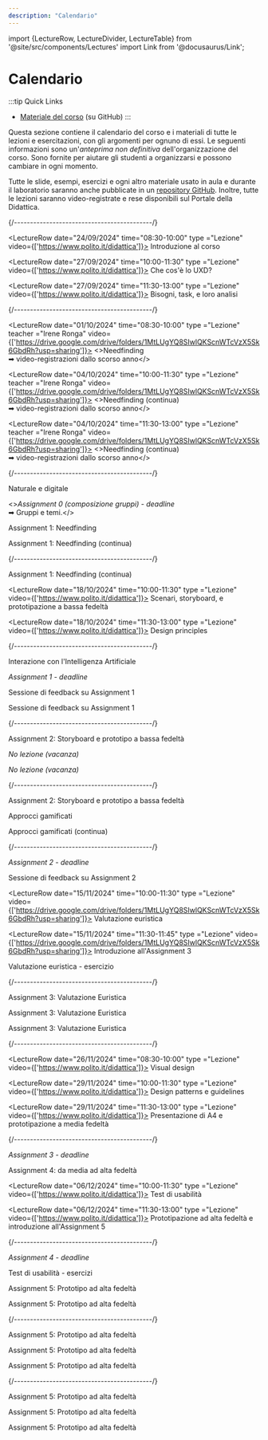 ```yaml
---
description: "Calendario" 
---
```


import {LectureRow, LectureDivider, LectureTable} from '@site/src/components/Lectures'
import Link from '@docusaurus/Link';


# Calendario

:::tip Quick Links
* [Materiale del corso](https://github.com/polito-uxd-2024/materiale) (su GitHub)
:::

Questa sezione contiene il calendario del corso e i materiali di tutte le lezioni e esercitazioni, con gli argomenti per ognuno di essi. Le seguenti informazioni sono un'*anteprima non definitiva* dell'organizzazione del corso. Sono fornite per aiutare gli studenti a organizzarsi e possono cambiare in ogni momento.

Tutte le slide, esempi, esercizi e ogni altro materiale usato in aula e durante il laboratorio saranno anche pubblicate in un [repository GitHub](https://github.com/polito-uxd-2024/materiale). Inoltre, tutte le lezioni saranno video-registrate e rese disponibili sul Portale della Didattica.

<LectureTable defaultTeacher="Alberto Monge Roffarello" defaultType="Lecture" showMaterial={false} language='IT'>

<LectureDivider topic='Settimana 1'/>{/*-------------------------------------------*/}
 
<LectureRow
    date="24/09/2024" time="08:30-10:00" type ="Lezione" video={['https://www.polito.it/didattica']}>
    <Link to="https://polito-uxd-2024.github.io/materiale/slides/00-intro.pdf" >Introduzione al corso</Link>
</LectureRow>

<LectureRow 
    date="27/09/2024" time="10:00-11:30" type ="Lezione" video={['https://www.polito.it/didattica']}>
    <Link to="https://polito-uxd-2024.github.io/materiale/slides/01-whatisUXD.pdf">Che cos'è lo UXD?</Link>
</LectureRow>

<LectureRow
    date="27/09/2024" time="11:30-13:00" type ="Lezione" video={['https://www.polito.it/didattica']}>
    <Link to="https://polito-uxd-2024.github.io/materiale/slides/02-users-needs-tasks.pdf">Bisogni, task, e loro analisi</Link>
</LectureRow>

<LectureDivider topic='Settimana 2'/>{/*-------------------------------------------*/}

<LectureRow
    date="01/10/2024" time="08:30-10:00" type ="Lezione" teacher ="Irene Ronga" video={['https://drive.google.com/drive/folders/1MtLUgYQ8SIwlQKScnWTcVzX5Sk6GbdRh?usp=sharing']}>
   <><Link to="https://polito-uxd-2024.github.io/materiale/slides/03-needfinding.pdf">Needfinding</Link><br/>
    ➡ video-registrazioni dallo scorso anno</>
   
</LectureRow>

<LectureRow 
    date="04/10/2024" time="10:00-11:30" type ="Lezione" teacher ="Irene Ronga" video={['https://drive.google.com/drive/folders/1MtLUgYQ8SIwlQKScnWTcVzX5Sk6GbdRh?usp=sharing']}>
    <>Needfinding (continua) <br/>
    ➡ video-registrazioni dallo scorso anno</>
</LectureRow>

<LectureRow
    date="04/10/2024" time="11:30-13:00" type ="Lezione" teacher ="Irene Ronga" video={['https://drive.google.com/drive/folders/1MtLUgYQ8SIwlQKScnWTcVzX5Sk6GbdRh?usp=sharing']}>
    <>Needfinding (continua) <br/>
    ➡ video-registrazioni dallo scorso anno</>
</LectureRow>

<LectureDivider topic='Settimana 3'/>{/*-------------------------------------------*/}


<LectureRow
    date="08/10/2024" time="08:30-10:00" type ="Lezione" teacher ="Irene Ronga">
   <Link to="https://polito-uxd-2024.github.io/materiale/slides/04-naturale-digitale.pdf">Naturale e digitale</Link>
</LectureRow>

<LectureRow variant='success'
    date="10/10/2024" time="EOD" type="" teacher=""
    >
    <><em>Assignment 0 (composizione gruppi) - deadline</em><br/> 
    ➡ <Link to="https://docs.google.com/spreadsheets/d/1VpkieeJqiEiazZG3uxYID2cSz3ExIXBkoqkjMgSpbsU/edit?usp=sharing">Gruppi e temi</Link>.</>
</LectureRow>

<LectureRow 
    date="11/10/2024" time="10:00-11:30" type ="Laboratorio" teacher ="Irene Ronga">
    <Link to="https://polito-uxd-2024.github.io/materiale/assignments/A1-needfinding.pdf">Assignment 1: Needfinding</Link>
</LectureRow>

<LectureRow
    date="11/10/2024" time="11:30-13:00" type ="Laboratorio" teacher ="Irene Ronga">
    Assignment 1: Needfinding (continua)
</LectureRow>

<LectureDivider topic='Settimana 4'/>{/*-------------------------------------------*/}

<LectureRow
    date="15/10/2024" time="08:30-10:00" type ="Laboratorio" teacher ="Irene Ronga">
    Assignment 1: Needfinding (continua)
</LectureRow>

<LectureRow 
    date="18/10/2024" time="10:00-11:30" type ="Lezione" video={['https://www.polito.it/didattica']}>
    <Link to="https://polito-uxd-2024.github.io/materiale/slides/05-scenarios-storyboards-lowfi.pdf" >Scenari, storyboard, e prototipazione a bassa fedeltà</Link>
</LectureRow>

<LectureRow
    date="18/10/2024" time="11:30-13:00" type ="Lezione" video={['https://www.polito.it/didattica']}>
    <Link to="https://polito-uxd-2024.github.io/materiale/slides/06-design-principles.pdf" >Design principles</Link>
</LectureRow>

<LectureDivider topic='Settimana 5'/>{/*-------------------------------------------*/}



<LectureRow
    date="22/10/2024" time="08:30-10:00" teacher ="Irene Ronga">
        <Link to="https://polito-uxd-2024.github.io/materiale/slides/07-ai-interaction.pdf">Interazione con l'Intelligenza Artificiale</Link>
</LectureRow>

<LectureRow variant='success'
    date="23/10/2024" time="EOD" type="" teacher=""
    >
    <em>Assignment 1 - deadline</em>
</LectureRow>

<LectureRow 
    date="25/10/2024" time="10:00-11:30" type ="Laboratorio" teacher ="Irene Ronga">
        Sessione di feedback su Assignment 1
</LectureRow>

<LectureRow
    date="25/10/2024" time="11:30-13:00" type ="Laboratorio" teacher ="Irene Ronga">
        Sessione di feedback su Assignment 1
</LectureRow>

<LectureDivider topic='Settimana 6'/>{/*-------------------------------------------*/}

<LectureRow
    date="29/10/2024" time="08:30-10:00" type ="Laboratorio">
       <Link to="https://polito-uxd-2024.github.io/materiale/assignments/A2-storyboard-paper-prototypes.pdf">Assignment 2: Storyboard e prototipo a bassa fedeltà</Link>
</LectureRow>

<LectureRow 
    date="01/11/2024" time="10:00-11:30" variant="warning" type="" teacher="">
    <em>No lezione (vacanza)</em>
</LectureRow>

<LectureRow
    date="01/11/2024" time="11:30-13:00" variant="warning" type="" teacher="">
    <em>No lezione (vacanza)</em>
</LectureRow>

<LectureDivider topic='Settimana 7'/>{/*-------------------------------------------*/}

<LectureRow
    date="05/11/2024" time="08:30-10:00" type ="Laboratorio">
    Assignment 2: Storyboard e prototipo a bassa fedeltà
</LectureRow>

<LectureRow 
    date="08/11/2024" time="10:00-11:30" type ="Lezione" teacher ="Irene Ronga">
    <Link to="https://polito-uxd-2024.github.io/materiale/slides/08-gamification.pdf">Approcci gamificati</Link>
</LectureRow>

<LectureRow
    date="08/11/2024" time="11:30-13:00" type ="Lezione" teacher ="Irene Ronga">
    Approcci gamificati (continua)
</LectureRow>

<LectureDivider topic='Settimana 8'/>{/*-------------------------------------------*/}

<LectureRow variant='success'
    date="10/11/2024" time="EOD" type="" teacher=""
    >
    <em>Assignment 2 - deadline</em>
</LectureRow>

<LectureRow
    date="12/11/2024" time="08:30-10:00" type ="Laboratorio">
    Sessione di feedback su Assignment 2
</LectureRow>

<LectureRow 
    date="15/11/2024" time="10:00-11:30" type ="Lezione" video={['https://drive.google.com/drive/folders/1MtLUgYQ8SIwlQKScnWTcVzX5Sk6GbdRh?usp=sharing']}>
    <Link to="https://polito-uxd-2024.github.io/materiale/slides/09-heuristic-evaluation.pdf" >Valutazione euristica</Link>
</LectureRow>

<LectureRow 
    date="15/11/2024" time="11:30-11:45" type ="Lezione" video={['https://drive.google.com/drive/folders/1MtLUgYQ8SIwlQKScnWTcVzX5Sk6GbdRh?usp=sharing']}>
    <Link to="https://polito-uxd-2024.github.io/materiale/assignments/A3-heuristic-evaluation.pdf" >Introduzione all'Assignment 3</Link>
</LectureRow>

<LectureRow
    date="15/11/2024" time="11:30-13:00" type ="Esercitazione">
    <Link to="https://polito-uxd-2024.github.io/materiale/slides/09b-heuristic-evaluation-exercise.pdf">Valutazione euristica - esercizio</Link>
</LectureRow>

<LectureDivider topic='Settimana 9'/>{/*-------------------------------------------*/}

<LectureRow
    date="19/11/2024" time="08:30-10:00" type ="Laboratorio">
    <Link to="https://polito-uxd-2024.github.io/materiale/assignments/A3-heuristic-evaluation.pdf">Assignment 3: Valutazione Euristica</Link>
</LectureRow>

<LectureRow 
    date="22/11/2024" time="10:00-11:30" type ="Laboratorio">
    Assignment 3: Valutazione Euristica
</LectureRow>

<LectureRow
    date="22/11/2024" time="11:30-13:00" type ="Laboratorio">
    Assignment 3: Valutazione Euristica
</LectureRow>

<LectureDivider topic='Settimana 10'/>{/*-------------------------------------------*/}



<LectureRow
    date="26/11/2024" time="08:30-10:00" type ="Lezione" video={['https://www.polito.it/didattica']}>
    <Link to="https://polito-uxd-2024.github.io/materiale/slides/10-visualdesign.pdf">Visual design</Link>
</LectureRow>

<LectureRow 
    date="29/11/2024" time="10:00-11:30" type ="Lezione" video={['https://www.polito.it/didattica']}>
     <Link to="https://polito-uxd-2024.github.io/materiale/slides/11-design-patterns.pdf">Design patterns e guidelines</Link>
</LectureRow>

<LectureRow
    date="29/11/2024" time="11:30-13:00" type ="Lezione" video={['https://www.polito.it/didattica']}>
    <Link to="https://polito-uxd-2024.github.io/materiale/slides/12-mid-fi-prototypes.pdf">Presentazione di A4 e prototipazione a media fedeltà</Link>
</LectureRow>



<LectureDivider topic='Settimana 11'/>{/*-------------------------------------------*/}

<LectureRow variant='success'
    date="02/12/2024" time="EOD" type="" teacher=""
    >
    <em>Assignment 3 - deadline</em>
</LectureRow>

<LectureRow
    date="03/12/2024" time="08:30-10:00" type ="Laboratorio">
    <Link to="https://polito-uxd-2024.github.io/materiale/assignments/A4-mid-to-hi-fidelity.pdf">Assignment 4: da media ad alta fedeltà</Link>
</LectureRow>

<LectureRow 
    date="06/12/2024" time="10:00-11:30" type ="Lezione" video={['https://www.polito.it/didattica']}>
    <Link to="https://polito-uxd-2024.github.io/materiale/slides/14-usability-testing.pdf">Test di usabilità</Link>
</LectureRow>

<LectureRow
    date="06/12/2024" time="11:30-13:00" type ="Lezione" video={['https://www.polito.it/didattica']}>
     <Link to="https://polito-uxd-2024.github.io/materiale/slides/13-hi-fi-prototypes-with-examples.pdf">Prototipazione ad alta fedeltà e introduzione all'Assignment 5</Link>
</LectureRow>

<LectureDivider topic='Settimana 12'/>{/*-------------------------------------------*/}

<LectureRow variant='success'
    date="09/12/2024" time="EOD" type="" teacher=""
    >
    <em>Assignment 4 - deadline</em>
</LectureRow>

<LectureRow
    date="10/12/2024" time="08:30-10:00" type ="Esercitazione">
    <Link to = "https://polito-uxd-2024.github.io/materiale/slides/14a-usability-testing-exercise.pdf">Test di usabilità - esercizi</Link>
</LectureRow>

<LectureRow 
    date="13/12/2024" time="10:00-11:30" type ="Laboratorio">
    <Link to="https://polito-uxd-2024.github.io/materiale/assignments/A5-high-fidelity-prototype.pdf">Assignment 5: Prototipo ad alta fedeltà</Link>
</LectureRow>

<LectureRow
    date="13/12/2024" time="11:30-13:00" type ="Laboratorio">
    Assignment 5: Prototipo ad alta fedeltà
</LectureRow>

<LectureDivider topic='Settimana 13'/>{/*-------------------------------------------*/}

<LectureRow
    date="17/12/2024" time="08:30-10:00" type ="Laboratorio">
    Assignment 5: Prototipo ad alta fedeltà
</LectureRow>

<LectureRow 
    date="20/12/2024" time="10:00-11:30" type ="Laboratorio">
    Assignment 5: Prototipo ad alta fedeltà
</LectureRow>

<LectureRow
    date="20/12/2024" time="11:30-13:00" type ="Laboratorio">
    Assignment 5: Prototipo ad alta fedeltà
</LectureRow>


<LectureDivider topic='Settimana 14'/>{/*-------------------------------------------*/}

<LectureRow
    date="07/01/2024" time="08:30-10:00" type ="Laboratorio">
    Assignment 5: Prototipo ad alta fedeltà
</LectureRow>

<LectureRow 
    date="10/01/2024" time="10:00-11:30" type ="Laboratorio">
    Assignment 5: Prototipo ad alta fedeltà
</LectureRow>

<LectureRow
    date="10/01/2024" time="11:30-13:00" type ="Laboratorio" teacher = "Irene Ronga">
    Assignment 5: Prototipo ad alta fedeltà
</LectureRow>

</LectureTable>


